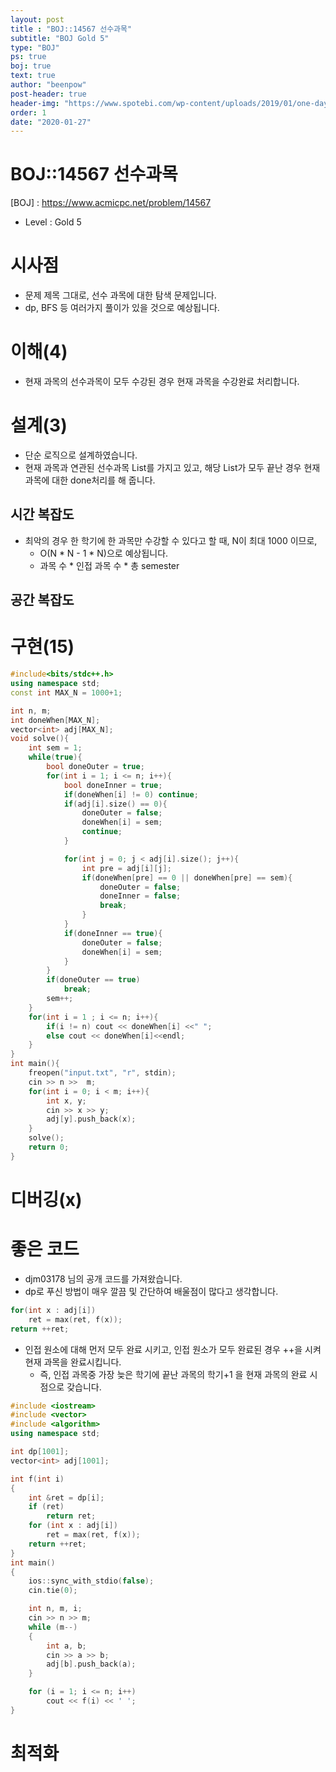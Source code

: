 ```yaml
---
layout: post
title : "BOJ::14567 선수과목"
subtitle: "BOJ Gold 5"
type: "BOJ"
ps: true
boj: true
text: true
author: "beenpow"
post-header: true
header-img: "https://www.spotebi.com/wp-content/uploads/2019/01/one-day-day-one-workout-motivation-spotebi.jpg"
order: 1
date: "2020-01-27"
---
```


# BOJ::14567 선수과목
[BOJ] : <https://www.acmicpc.net/problem/14567>
- Level : Gold 5

# 시사점
- 문제 제목 그대로, 선수 과목에 대한 탐색 문제입니다.
- dp, BFS 등 여러가지 풀이가 있을 것으로 예상됩니다.

# 이해(4)
- 현재 과목의 선수과목이 모두 수강된 경우 현재 과목을 수강완료 처리합니다.

# 설계(3)
- 단순 로직으로 설계하였습니다.
- 현재 과목과 연관된 선수과목 List를 가지고 있고, 해당 List가 모두 끝난 경우 현재 과목에 대한
  done처리를 해 줍니다.


## 시간 복잡도

- 최악의 경우 한 학기에 한 과목만 수강할 수 있다고 할 때, N이 최대 1000 이므로,
  - O(N * N - 1 * N)으로 예상됩니다.
  - 과목 수 * 인접 과목 수 * 총 semester

## 공간 복잡도

# 구현(15)

```cpp
#include<bits/stdc++.h>
using namespace std;
const int MAX_N = 1000+1;

int n, m;
int doneWhen[MAX_N];
vector<int> adj[MAX_N];
void solve(){
    int sem = 1;
    while(true){
        bool doneOuter = true;
        for(int i = 1; i <= n; i++){
            bool doneInner = true;
            if(doneWhen[i] != 0) continue;
            if(adj[i].size() == 0){
                doneOuter = false;
                doneWhen[i] = sem;
                continue;
            }

            for(int j = 0; j < adj[i].size(); j++){
                int pre = adj[i][j];
                if(doneWhen[pre] == 0 || doneWhen[pre] == sem){
                    doneOuter = false;
                    doneInner = false;
                    break;
                }
            }
            if(doneInner == true){
                doneOuter = false;
                doneWhen[i] = sem;
            }
        }
        if(doneOuter == true)
            break;
        sem++;
    }
    for(int i = 1 ; i <= n; i++){
        if(i != n) cout << doneWhen[i] <<" ";
        else cout << doneWhen[i]<<endl;
    }
}
int main(){
    freopen("input.txt", "r", stdin);
    cin >> n >>  m;
    for(int i = 0; i < m; i++){
        int x, y;
        cin >> x >> y;
        adj[y].push_back(x);
    }
    solve();
    return 0;
}
```

# 디버깅(x)

# 좋은 코드
- djm03178 님의 공개 코드를 가져왔습니다.
- dp로 푸신 방법이 매우 깔끔 및 간단하여 배울점이 많다고 생각합니다.


```cpp
for(int x : adj[i])
    ret = max(ret, f(x));
return ++ret;
```
- 인접 원소에 대해 먼저 모두 완료 시키고, 인접 원소가 모두 완료된 경우 ++을 시켜 현재 과목을
  완료시킵니다.
  - 즉, 인접 과목중 가장 늦은 학기에 끝난 과목의 학기+1 을 현재 과목의 완료 시점으로 갖습니다.

```cpp
#include <iostream>
#include <vector>
#include <algorithm>
using namespace std;

int dp[1001];
vector<int> adj[1001];

int f(int i)
{
	int &ret = dp[i];
	if (ret)
		return ret;
	for (int x : adj[i])
		ret = max(ret, f(x));
	return ++ret;
}
int main()
{
	ios::sync_with_stdio(false);
	cin.tie(0);

	int n, m, i;
	cin >> n >> m;
	while (m--)
	{
		int a, b;
		cin >> a >> b;
		adj[b].push_back(a);
	}

	for (i = 1; i <= n; i++)
		cout << f(i) << ' ';
}
```

# 최적화
